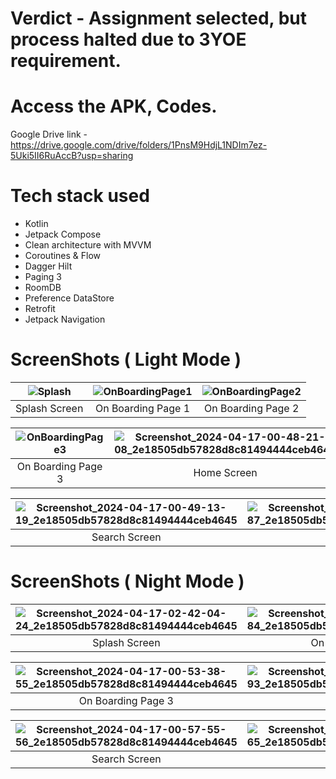 # Verdict - Assignment selected, but process halted due to 3YOE requirement. 
# Access the APK, Codes.
Google Drive link - https://drive.google.com/drive/folders/1PnsM9HdjL1NDIm7ez-5Uki5II6RuAccB?usp=sharing

# Tech stack used
* Kotlin
* Jetpack Compose 
* Clean architecture with MVVM
* Coroutines & Flow
* Dagger Hilt
* Paging 3
* RoomDB
* Preference DataStore
* Retrofit
* Jetpack Navigation

# ScreenShots ( Light Mode )


| ![Splash](https://github.com/Viraj76/NewsApp-TaskBy-AR/assets/98775599/1dd13ed6-3111-4b92-9cdf-55c1ebbbfefa)| ![OnBoardingPage1](https://github.com/Viraj76/NewsApp-TaskBy-AR/assets/98775599/7fb1c528-8a5e-4bd4-8f4b-783267ff05e1)| ![OnBoardingPage2](https://github.com/Viraj76/NewsApp-TaskBy-AR/assets/98775599/3948113d-1986-47e7-8082-ee017752a225) |
|:----------------------:|:----------------------:|:----------------------:|
|    Splash Screen  |    On Boarding Page 1  |    On Boarding Page 2  |



| ![OnBoardingPage3](https://github.com/Viraj76/NewsApp-TaskBy-AR/assets/98775599/70cb5512-9d58-49b1-8337-3e8e7646c151)| ![Screenshot_2024-04-17-00-48-21-08_2e18505db57828d8c81494444ceb4645](https://github.com/Viraj76/NewsApp-TaskBy-AR/assets/98775599/c0517d05-c9bf-4322-9f1f-9103899304b1)| ![Screenshot_2024-04-17-00-48-25-36_2e18505db57828d8c81494444ceb4645](https://github.com/Viraj76/NewsApp-TaskBy-AR/assets/98775599/a96ca5a9-569a-4505-ba4c-d522ab68b18b) |
|:----------------------:|:----------------------:|:----------------------:|
|    On Boarding Page 3 |    Home Screen  |    Bookmark Screen (No article saved)  |



| ![Screenshot_2024-04-17-00-49-13-19_2e18505db57828d8c81494444ceb4645](https://github.com/Viraj76/NewsApp-TaskBy-AR/assets/98775599/d4dd2adb-f3e7-44af-9a8a-20b50d833311)| ![Screenshot_2024-04-17-00-49-45-87_2e18505db57828d8c81494444ceb4645](https://github.com/Viraj76/NewsApp-TaskBy-AR/assets/98775599/1e6fc937-5cc2-4b57-83d2-673686809f5e)| ![Screenshot_2024-04-17-00-49-59-48_2e18505db57828d8c81494444ceb4645](https://github.com/Viraj76/NewsApp-TaskBy-AR/assets/98775599/e36c8b1c-9195-4157-9f26-7f412efdbac1)|
|:----------------------:|:----------------------:|:----------------------:|
|    Search Screen  |    Detail Screen  |    BookMark Screen (Some article saved)  |


# ScreenShots ( Night Mode )


| ![Screenshot_2024-04-17-02-42-04-24_2e18505db57828d8c81494444ceb4645](https://github.com/Viraj76/NewsApp-TaskBy-AR/assets/98775599/ee722614-ecdc-4d6d-bc11-6395fab1e8fc)| ![Screenshot_2024-04-17-00-53-33-84_2e18505db57828d8c81494444ceb4645](https://github.com/Viraj76/NewsApp-TaskBy-AR/assets/98775599/3598d333-cb7a-41ab-887e-e9f89c4166d8)| ![Screenshot_2024-04-17-00-53-36-20_2e18505db57828d8c81494444ceb4645](https://github.com/Viraj76/NewsApp-TaskBy-AR/assets/98775599/4a2ae0b9-20a7-4daa-a7f7-f7747bb6f260)|
|:----------------------:|:----------------------:|:----------------------:|
|    Splash Screen  |    On Boarding Page 1  |    On Boarding Page 2  |



| ![Screenshot_2024-04-17-00-53-38-55_2e18505db57828d8c81494444ceb4645](https://github.com/Viraj76/NewsApp-TaskBy-AR/assets/98775599/0a0d7f32-5b75-4956-ae94-ea8188e4fd68)| ![Screenshot_2024-04-17-01-04-08-93_2e18505db57828d8c81494444ceb4645](https://github.com/Viraj76/NewsApp-TaskBy-AR/assets/98775599/1c95f8d8-cca4-424b-94f7-9887e3bd7108)| ![Screenshot_2024-04-17-00-53-51-00_2e18505db57828d8c81494444ceb4645](https://github.com/Viraj76/NewsApp-TaskBy-AR/assets/98775599/c3b41a5c-4fbc-4604-95f7-fdc7a1f63fee)|
|:----------------------:|:----------------------:|:----------------------:|
|    On Boarding Page 3 |    Home Screen  |    Bookmark Screen (No article saved)  |



| ![Screenshot_2024-04-17-00-57-55-56_2e18505db57828d8c81494444ceb4645](https://github.com/Viraj76/NewsApp-TaskBy-AR/assets/98775599/ad9e4b7f-7c07-4414-b46e-7fce43b20712)| ![Screenshot_2024-04-17-00-58-43-65_2e18505db57828d8c81494444ceb4645](https://github.com/Viraj76/NewsApp-TaskBy-AR/assets/98775599/ebc9a6d7-4b9a-4144-9b96-e78ea2205ed3)| ![Screenshot_2024-04-17-00-59-00-24_2e18505db57828d8c81494444ceb4645](https://github.com/Viraj76/NewsApp-TaskBy-AR/assets/98775599/4e174410-1f24-4713-9255-e844099b3a59)|
|:----------------------:|:----------------------:|:----------------------:|
|    Search Screen  |    Detail Screen  |    BookMark Screen (Some article saved)  |






